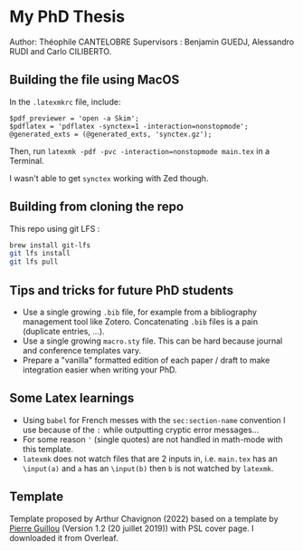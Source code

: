 # My PhD Thesis

Author: Théophile CANTELOBRE
Supervisors : Benjamin GUEDJ, Alessandro RUDI and Carlo CILIBERTO.

## Building the file using MacOS
In the `.latexmkrc` file, include:
```
$pdf_previewer = 'open -a Skim';
$pdflatex = 'pdflatex -synctex=1 -interaction=nonstopmode';
@generated_exts = (@generated_exts, 'synctex.gz');
```
Then, run `latexmk -pdf -pvc -interaction=nonstopmode main.tex` in a Terminal.

I wasn't able to get `synctex` working with Zed though.

## Building from cloning the repo

This repo using git LFS :
```bash
brew install git-lfs
git lfs install
git lfs pull
```

## Tips and tricks for future PhD students

- Use a single growing `.bib` file, for example from a bibliography management tool like Zotero. Concatenating `.bib` files is a pain (duplicate entries, ...).
- Use a single growing `macro.sty` file. This can be hard because journal and conference templates vary.
- Prepare a "vanilla" formatted edition of each paper / draft to make integration easier when writing your PhD.

## Some Latex learnings
- Using  `babel` for French messes with the `sec:section-name` convention I use because of the `:` while outputting cryptic error messages...
- For some reason `'` (single quotes) are not handled in math-mode with this template.
- `latexmk` does not watch files that are 2 inputs in, i.e. `main.tex` has an `\input(a)` and `a` has an `\input(b)` then `b` is not watched by `latexmk`.

## Template
Template proposed by Arthur Chavignon (2022) based on a template by [Pierre Guillou](https://pierre.guillou.net/psl-cover/2018/) (Version 1.2 (20 juillet 2019)) with PSL cover page.
I downloaded it from Overleaf.
